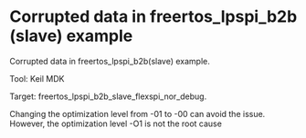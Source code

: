 # Corrupted data in freertos\_lpspi\_b2b \(slave\) example

Corrupted data in freertos\_lpspi\_b2b\(slave\) example.

Tool: Keil MDK

Target: freertos\_lpspi\_b2b\_slave\_flexspi\_nor\_debug.

Changing the optimization level from -01 to -00 can avoid the issue. However, the optimization level -O1 is not the root cause
